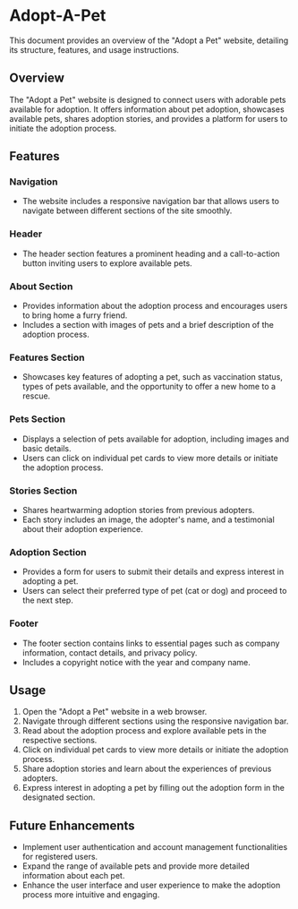 # Adopt-A-Pet

This document provides an overview of the "Adopt a Pet" website, detailing its structure, features, and usage instructions.

## Overview
The "Adopt a Pet" website is designed to connect users with adorable pets available for adoption. It offers information about pet adoption, showcases available pets, shares adoption stories, and provides a platform for users to initiate the adoption process.

## Features

### Navigation
- The website includes a responsive navigation bar that allows users to navigate between different sections of the site smoothly.

### Header
- The header section features a prominent heading and a call-to-action button inviting users to explore available pets.

### About Section
- Provides information about the adoption process and encourages users to bring home a furry friend.
- Includes a section with images of pets and a brief description of the adoption process.

### Features Section
- Showcases key features of adopting a pet, such as vaccination status, types of pets available, and the opportunity to offer a new home to a rescue.

### Pets Section
- Displays a selection of pets available for adoption, including images and basic details.
- Users can click on individual pet cards to view more details or initiate the adoption process.

### Stories Section
- Shares heartwarming adoption stories from previous adopters.
- Each story includes an image, the adopter's name, and a testimonial about their adoption experience.

### Adoption Section
- Provides a form for users to submit their details and express interest in adopting a pet.
- Users can select their preferred type of pet (cat or dog) and proceed to the next step.

### Footer
- The footer section contains links to essential pages such as company information, contact details, and privacy policy.
- Includes a copyright notice with the year and company name.

## Usage
1. Open the "Adopt a Pet" website in a web browser.
2. Navigate through different sections using the responsive navigation bar.
3. Read about the adoption process and explore available pets in the respective sections.
4. Click on individual pet cards to view more details or initiate the adoption process.
5. Share adoption stories and learn about the experiences of previous adopters.
6. Express interest in adopting a pet by filling out the adoption form in the designated section.

## Future Enhancements
- Implement user authentication and account management functionalities for registered users.
- Expand the range of available pets and provide more detailed information about each pet.
- Enhance the user interface and user experience to make the adoption process more intuitive and engaging.
